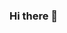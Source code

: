 ### Hi there 👋

<!--
**adityaeth/adityaeth** is a ✨ _special_ ✨ repository because its `README.md` (this file) appears on your GitHub profile.

Here are some ideas to get you started:

- 🔭 I’m currently working on OAS.
- 🌱 I’m currently learning java & shell scripting.
- 👯 I’m looking to collaborate on android development.
- 🤔 I’m looking for help with android development.
- 💬 Ask me about whatever you wany
- 📫 How to reach me: tg me @adityae
-->
